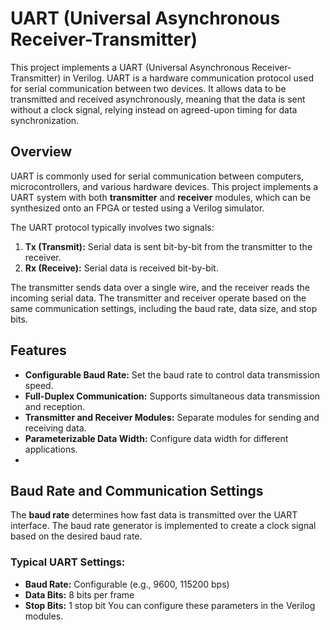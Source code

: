 # UART (Universal Asynchronous Receiver-Transmitter)

This project implements a UART (Universal Asynchronous Receiver-Transmitter) in Verilog. UART is a hardware communication protocol used for serial communication between two devices. It allows data to be transmitted and received asynchronously, meaning that the data is sent without a clock signal, relying instead on agreed-upon timing for data synchronization.

## Overview
UART is commonly used for serial communication between computers, microcontrollers, and various hardware devices. This project implements a UART system with both **transmitter** and **receiver** modules, which can be synthesized onto an FPGA or tested using a Verilog simulator.

The UART protocol typically involves two signals:
1. **Tx (Transmit):** Serial data is sent bit-by-bit from the transmitter to the receiver.
2. **Rx (Receive):** Serial data is received bit-by-bit.

The transmitter sends data over a single wire, and the receiver reads the incoming serial data. The transmitter and receiver operate based on the same communication settings, including the baud rate, data size, and stop bits.

## Features
- **Configurable Baud Rate:** Set the baud rate to control data transmission speed.
- **Full-Duplex Communication:** Supports simultaneous data transmission and reception.
- **Transmitter and Receiver Modules:** Separate modules for sending and receiving data.
- **Parameterizable Data Width:** Configure data width for different applications.
- 

## Baud Rate and Communication Settings
The **baud rate** determines how fast data is transmitted over the UART interface. The baud rate generator is implemented to create a clock signal based on the desired baud rate.

### Typical UART Settings:
- **Baud Rate:** Configurable (e.g., 9600, 115200 bps)
- **Data Bits:** 8 bits per frame
- **Stop Bits:** 1 stop bit
You can configure these parameters in the Verilog modules.


